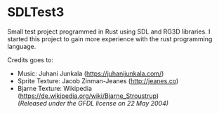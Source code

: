 # SDLTest3
Small test project programmed in Rust using SDL and RG3D libraries. I started this project to gain more experience with the rust programming language.

Credits goes to: 
* Music: Juhani Junkala (https://juhanijunkala.com/)
* Sprite Texture: Jacob Zinman-Jeanes (http://jeanes.co)
* Bjarne Texture: Wikipedia (https://de.wikipedia.org/wiki/Bjarne_Stroustrup)  
  *(Released under the GFDL license on 22 May 2004)*
